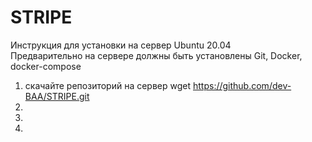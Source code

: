 # STRIPE
Инструкция для установки на сервер Ubuntu 20.04
<br />
Предварительно на сервере должны быть установлены Git, Docker, docker-compose 

1. скачайте репозиторий на сервер
wget https://github.com/dev-BAA/STRIPE.git
2. 
3. 
4. 
